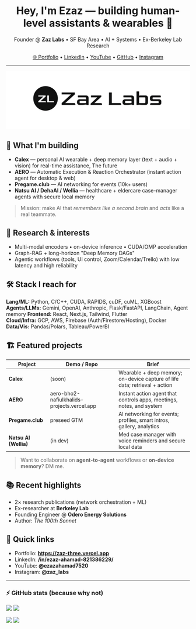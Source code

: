 <!-- PROFILE HEADER -->
<h1 align="center">Hey, I'm Ezaz — building human-level assistants & wearables 👋</h1>
<p align="center">
  Founder @ <b>Zaz Labs</b> • SF Bay Area • AI + Systems • Ex-Berkeley Lab Research
</p>

<p align="center">
  <a href="https://zaz-three.vercel.app" target="_blank">🌐 Portfolio</a> •
  <a href="https://www.linkedin.com/in/ezaz-ahamad-821386229/" target="_blank">LinkedIn</a> •
  <a href="https://www.youtube.com/@ezazahamad7520" target="_blank">YouTube</a> •
  <a href="https://github.com/ezazahamad2003" target="_blank">GitHub</a> •
  <a href="https://www.instagram.com/zaz_labs/" target="_blank">Instagram</a>
</p>

---

<!-- HERO / BANNER -->
<p align="center">
  <img src="./zaz-labs-logo.png" alt="Zaz Labs banner" width="900"/>
</p>

## 🚀 What I'm building
- **Calex** — personal AI wearable + deep memory layer (text + audio + vision) for real-time assistance, The future
- **AERO** — Automatic Execution & Reaction Orchestrator (instant action agent for desktop & web)  
- **Pregame.club** — AI networking for events (10k+ users)  
- **Natsu AI / DehaAI / Wellia** — healthcare + eldercare case-manager agents with secure local memory

> Mission: make AI that *remembers like a second brain* and *acts* like a real teammate.

## 🧪 Research & interests
- Multi-modal encoders • on-device inference • CUDA/OMP acceleration  
- Graph-RAG + long-horizon "Deep Memory DAGs"  
- Agentic workflows (tools, UI control, Zoom/Calendar/Trello) with low latency and high reliability

## 🛠️ Stack I reach for
**Lang/ML:** Python, C/C++, CUDA, RAPIDS, cuDF, cuML, XGBoost  
**Agents/LLMs:** Gemini, OpenAI, Anthropic, Flask/FastAPI, LangChain, Agent memory
**Frontend:** React, Next.js, Tailwind, Flutter  
**Cloud/Infra:** GCP, AWS, Firebase (Auth/Firestore/Hosting), Docker  
**Data/Vis:** Pandas/Polars, Tableau/PowerBI

## 🏗 Featured projects
| Project | Demo / Repo | Brief |
|---|---|---|
| **Calex** | (soon) | Wearable + deep memory; on-device capture of life data; retrieval + action |
| **AERO** | aero-bho2-nafiulkhalids-projects.vercel.app | Instant action agent that controls apps, meetings, notes, and system |
| **Pregame.club** | preseed GTM | AI networking for events; profiles, smart intros, gallery, analytics |
| **Natsu AI (Wellia)** | (in dev) | Med case manager with voice reminders and secure local data |

> Want to collaborate on **agent-to-agent** workflows or **on-device memory**? DM me.

## 📚 Recent highlights
- 2× research publications (network orchestration + ML)  
- Ex-researcher at **Berkeley Lab**  
- Founding Engineer @ **Odero Energy Solutions**  
- Author: *The 100th Sonnet*

## 🔗 Quick links
- Portfolio: **https://zaz-three.vercel.app**
- LinkedIn: **/in/ezaz-ahamad-821386229/**
- YouTube: **@ezazahamad7520**
- Instagram: **@zaz_labs**

---

### ⚡ GitHub stats (because why not)
<p align="left">
  <img src="https://github-readme-stats.vercel.app/api?username=ezazahamad2003&show_icons=true&hide_border=true" height="145" />
  <img src="https://github-readme-stats.vercel.app/api/top-langs/?username=ezazahamad2003&layout=compact&hide_border=true" height="145" />
</p>

<!-- FOOTER BADGES -->
<p align="left">
  <a href="https://zaz-three.vercel.app"><img src="https://img.shields.io/badge/Website-online-success?style=flat&logo=vercel" /></a>
  <a href="mailto:ezaz"><img src="https://img.shields.io/badge/Contact-lets%20build-black?style=flat&logo=gmail" /></a>
</p>

<!--
Notes:
- Swap banner URL with any image from your site (hosted on Vercel). Keep width ~900.
- Add repos once public (Calex, AERO, etc.) to the table above.
- Keep it simple; update quarterly.
-->
